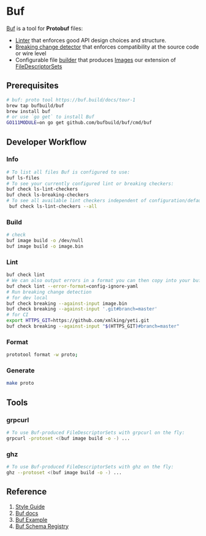 # Buf

[Buf](https://buf.build/) is a tool for __Protobuf__ files:

- [Linter](https://buf.build/docs/lint-usage) that enforces good API design choices and structure.
- [Breaking change detector](https://buf.build/docs/breaking-usage) that enforces compatibility at the source code or wire level
- Configurable file [builder](https://buf.build/docs/build-overview) that produces [Images](https://buf.build/docs/build-images) our extension of [FileDescriptorSets](https://github.com/protocolbuffers/protobuf/blob/master/src/google/protobuf/descriptor.proto)

## Prerequisites

```bash
# buf: proto tool https://buf.build/docs/tour-1
brew tap bufbuild/buf
brew install buf
# or use `go get` to install Buf
GO111MODULE=on go get github.com/bufbuild/buf/cmd/buf
```

## Developer Workflow

### Info

```bash
# To list all files Buf is configured to use:
buf ls-files
# To see your currently configured lint or breaking checkers:
buf check ls-lint-checkers
buf check ls-breaking-checkers
# To see all available lint checkers independent of configuration/defaults:
 buf check ls-lint-checkers --all
```

### Build

```bash
# check
buf image build -o /dev/null
buf image build -o image.bin
```

### Lint

```bash
buf check lint
# We can also output errors in a format you can then copy into your buf.yaml file
buf check lint --error-format=config-ignore-yaml
# Run breaking change detection
# for dev local
buf check breaking --against-input image.bin
buf check breaking --against-input '.git#branch=master'
# for CI
export HTTPS_GIT=https://github.com/xmlking/yeti.git
buf check breaking --against-input "$(HTTPS_GIT)#branch=master"
```

### Format

```bash
prototool format -w proto;
```

### Generate

```bash
make proto
```

## Tools

### grpcurl

```bash
# To use Buf-produced FileDescriptorSets with grpcurl on the fly:
grpcurl -protoset <(buf image build -o -) ...
```

### ghz

```bash
# To use Buf-produced FileDescriptorSets with ghz on the fly:
ghz --protoset <(buf image build -o -) ...
```

## Reference

1. [Style Guide](https://buf.build/docs/style-guide)
1. [Buf docs](https://buf.build/docs/introduction)
1. [Buf Example](https://github.com/bufbuild/buf-example/blob/master/Makefile)
1. [Buf Schema Registry](https://buf.build/docs/roadmap)
